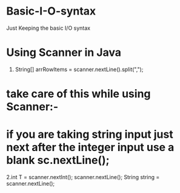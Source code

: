 # Basic-I-O-syntax
Just Keeping the basic I/O syntax 

# Using Scanner in Java
1. String[] arrRowItems = scanner.nextLine().split(",");
# take care of this while using Scanner:-
# if you are taking string input just next after the integer input use a blank sc.nextLine();
2.int T = scanner.nextInt();
 scanner.nextLine();
 String string = scanner.nextLine();

